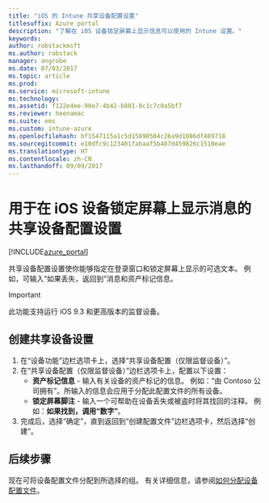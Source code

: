 ```yaml
---
title: "iOS 的 Intune 共享设备配置设置"
titlesuffix: Azure portal
description: "了解在 iOS 设备锁定屏幕上显示信息可以使用的 Intune 设置。"
keywords: 
author: robstackmsft
ms.author: robstack
manager: angrobe
ms.date: 07/03/2017
ms.topic: article
ms.prod: 
ms.service: microsoft-intune
ms.technology: 
ms.assetid: f122e4ee-90e7-4b42-b801-8c1c7c0a5bf7
ms.reviewer: heenamac
ms.suite: ems
ms.custom: intune-azure
ms.openlocfilehash: bf1547115a1c5d15890504c26a9d1086df489718
ms.sourcegitcommit: e10dfc9c123401fabaaf5b487d459826c1510eae
ms.translationtype: HT
ms.contentlocale: zh-CN
ms.lasthandoff: 09/09/2017
---
```

# <a name="shared-device-configuration-settings-to-display-messages-on-the-ios-device-lock-screen"></a>用于在 iOS 设备锁定屏幕上显示消息的共享设备配置设置

[!INCLUDE[azure_portal](./includes/azure_portal.md)]

共享设备配置设置使你能够指定在登录窗口和锁定屏幕上显示的可选文本。 例如，可输入“如果丢失，返回到”消息和资产标记信息。 

>[!IMPORTANT]
> 此功能支持运行 iOS 9.3 和更高版本的监督设备。

## <a name="create-shared-device-settings"></a>创建共享设备设置

1. 在“设备功能”边栏选项卡上，选择“共享设备配置（仅限监督设备）”。
2. 在“共享设备配置（仅限监督设备）”边栏选项卡上，配置以下设置：
    - **资产标记信息** - 输入有关设备的资产标记的信息。 例如：“由 Contoso 公司拥有”。所输入的信息会应用于分配此配置文件的所有设备。
    - **锁定屏幕脚注** - 输入一个可帮助在设备丢失或被盗时将其找回的注释。 例如：**如果找到，调用“数字”**。
3. 完成后，选择“确定”，直到返回到“创建配置文件”边栏选项卡，然后选择“创建”。 


## <a name="next-steps"></a>后续步骤

现在可将设备配置文件分配到所选择的组。 有关详细信息，请参阅[如何分配设备配置文件](device-profile-assign.md)。
